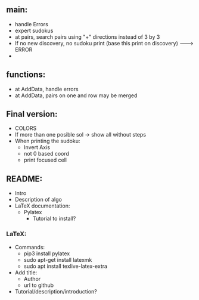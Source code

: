 ## main:
- handle Errors
- expert sudokus
- at pairs, search pairs using "+" directions instead of 3 by 3 
- If no new discovery, no sudoku print (base this print on discovery) ---> ERROR
- 

## functions:
- at AddData, handle errors
- at AddData, pairs on one and row may be merged

## Final version:
- COLORS
- If more than one posible sol -> show all without steps
- When printing the sudoku:
  - Invert Axis
  - not 0 based coord
  - print focused cell



## README:
- Intro
- Description of algo
- LaTeX documentation:
  - Pylatex
    - Tutorial to install?

### LaTeX:
- Commands:
  - pip3 install pylatex
  - sudo apt-get install latexmk
  - sudo apt install texlive-latex-extra
- Add title:
  - Author
  - url to github
- Tutorial/description/introduction?